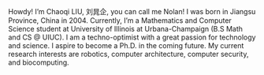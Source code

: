 Howdy! I’m Chaoqi LIU, 刘晁企, you can call me Nolan! I was born in Jiangsu Province, China in 2004. Currently, I’m a Mathematics and Computer Science student at University of Illinois at Urbana-Champaign (B.S Math and CS @ UIUC). I am a techno-optimist with a great passion for technology and science. I aspire to become a Ph.D. in the coming future. My current research interests are robotics, computer architecture, computer security, and biocomputing.
